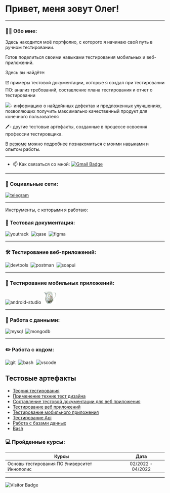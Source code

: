 # Привет, меня зовут Олег!

---

### 👨‍💻 Обо мне:

Здесь находится моё портфолио, с которого я начинаю свой путь в ручном тестировании.

Готов поделиться своими навыками тестирования мобильных и веб-приложений.

Здесь вы найдёте:

☑️ примеры тестовой документации, которые я создал при тестировании ПО: анализ требований, составление плана тестирования и отчет о тестировании

<img src="https://em-content.zobj.net/source/microsoft-teams/363/lady-beetle_1f41e.png" height="25" >- информацию о найдейнных дефектах и предложенных улучшениях, позволяющих получить максимально качественный продукт для конечного пользователя

:pen:- другие тестовые артефакты, созданные в процессе освоения профессии тестировщика.

В [резюме](https://drive.google.com/file/d/1GZSW6Ddd4s8rqB7yhyOLWINUoFsSGz94/view?usp=sharing) можно подробнее познакомиться с моими навыками и опытом работы.

---
- 📫 Как связаться со мной:  [![Gmail Badge](https://img.shields.io/badge/-Gmail-red?style=flat&logo=Gmail&logoColor=white)](mailto:oleg199198@gmail.com)

---

### 🤝 Социальные сети:

  <div id="badges">
    <a href="https://t.me/Sytugin_Oleg" target="_blank">
      <img src="https://cdn-icons-png.flaticon.com/512/2111/2111646.png" width="40" height="40" alt="telegram" />
    </a>
  </div>

---

Инструменты, с которыми я работаю:

### 📁 Тестовая документация:

<div>
  <img src="https://upload.wikimedia.org/wikipedia/commons/thumb/8/8d/YouTrack_Icon.svg/1024px-YouTrack_Icon.svg.png?20200803082248" title="youtrack" alt="youtrack" width="40" height="40"/>&nbsp
  <img src="https://luna1.co/eb0187.png" title="qase" alt="qase" width="40" height="40"/>&nbsp
  <img src="https://cdn.jsdelivr.net/gh/devicons/devicon/icons/figma/figma-original.svg" title="figma" alt="figma" width="40" height="40"/>&nbsp
</div>

---

### 🛠 Тестирование веб-приложений:

<div>
  <img src="https://d33wubrfki0l68.cloudfront.net/38b5c953a4667366685d55db55d057c86db1fc54/a0fdc/static/acae6b24d940347661ca901ea07f47c1/chrome-dev-logo-icon.png" title="devtools" alt="devtools" width="40" height="40"/>&nbsp
  <img src="https://www.svgrepo.com/show/354202/postman-icon.svg" title="postman" alt="postman" width="40" height="40"/>&nbsp
  <img src="https://static0.smartbear.co/smartbearbrand/media/images/home/soapui-icon.svg" title="soapui" alt="soapui" width="40" height="40"/>&nbsp
</div>

---

### 📱 Тестирование мобильных приложений:

<div>
  <img src="https://cdn.jsdelivr.net/gh/devicons/devicon/icons/androidstudio/androidstudio-original.svg" title="android-studio" alt="android-studio" width="40" height="40"/>&nbsp
  <img src="https://github.com/sevenler/software/blob/master/charles/icon/charles_icon.svg" alt="charles-proxy" width="40" height="40"/>&nbsp
</div>


---

### 💾 Работа с данными:

<div>
  <img src="https://cdn.jsdelivr.net/gh/devicons/devicon/icons/mysql/mysql-original.svg" title="mysql" alt="mysql" width="40" height="40"/>&nbsp
  <img src="https://cdn.jsdelivr.net/gh/devicons/devicon/icons/mongodb/mongodb-original.svg" title="mongodb" alt="mongodb" width="40" height="40"/>&nbsp
</div>

---

### ✏️ Работа с кодом:

<div>
  <img src="https://cdn.jsdelivr.net/gh/devicons/devicon/icons/git/git-original.svg" title="git" alt="git" width="40" height="40"/>&nbsp
  <img src="https://upload.wikimedia.org/wikipedia/commons/thumb/4/4b/Bash_Logo_Colored.svg/1024px-Bash_Logo_Colored.svg.png?20180723054350" title="bash" alt="bash" width="40" height="40"/>&nbsp
  <img src="https://cdn.jsdelivr.net/gh/devicons/devicon/icons/vscode/vscode-original.svg" title="vscode" alt="vscode" width="40" height="40"/>&nbsp
  
</div>

<h2>Тестовые артефакты </h2>
<p> 
 <ul>
  <li>  <a href="https://github.com/Sytugin/theory">Теория тестирования</a>  </li>
<li>  <a href="https://github.com/Sytugin/Design">Применение техник тест дизайна</a>  </li>
<li>  <a href="https://github.com/Sytugin/docs"> Составление тестовой документации для веб приложения </a>  </li>
<li> <a href="https://github.com/Sytugin/Web"> Тестирование веб приложений</a>   </li>
<li>  <a href="https://github.com/Sytugin/mobile">Тестирование мобильного приложения</a>  </li>
<li>  <a href="https://github.com/Sytugin/Api"> Тестирование Api</a>   </li>
<li> <a href="https://github.com/Sytugin/database">Работа с базами данных</a>  </li>
<li> <a href="https://github.com/Sytugin/git_bush"> Bash </a>  </li>
</ul>


 ### 💻 Пройденные курсы:

| Курсы                                                           | Дата              |
| ----------------------------------------------------------------| :---------------: |
| Основы тестирования ПО Университет Иннополис                    |  02/2022 - 04/2022|

---

![Visitor Badge](https://visitor-badge.laobi.icu/badge?page_id=testrusau) 
